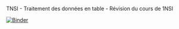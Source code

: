 TNSI - Traitement des données en table - Révision du cours de 1NSI 

[![Binder](https://mybinder.org/badge_logo.svg)](https://mybinder.org/v2/gh/WebGE/tables/main)

